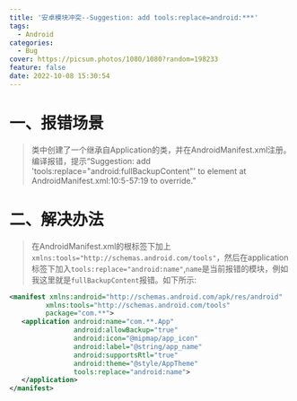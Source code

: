```yaml
---
title: '安卓模块冲突--Suggestion: add tools:replace=android:***'
tags:
  - Android
categories:
  - Bug
cover: https://picsum.photos/1080/1080?random=198233
feature: false
date: 2022-10-08 15:30:54
---
```

# 一、报错场景
> 类中创建了一个继承自Application的类，并在AndroidManifest.xml注册。编译报错，提示“Suggestion: add 'tools:replace="android:fullBackupContent"' to <application> element at AndroidManifest.xml:10:5-57:19 to override.”

# 二、解决办法
> 在AndroidManifest.xml的根标签下加上 `xmlns:tools="http://schemas.android.com/tools"`，然后在application标签下加入`tools:replace="android:name"`,`name`是当前报错的模块，例如我这里就是`fullBackupContent`报错。如下所示:

```XML
<manifest xmlns:android="http://schemas.android.com/apk/res/android"
         xmlns:tools="http://schemas.android.com/tools"
         package="com.**">
   <application android:name="com.**.App"
                android:allowBackup="true"
                android:icon="@mipmap/app_icon"
                android:label="@string/app_name"
                android:supportsRtl="true"
                android:theme="@style/AppTheme"
                tools:replace="android:name">
   </application>
</manifest>
```